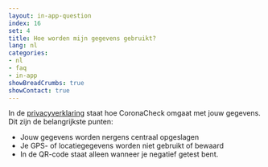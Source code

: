 ```yaml
---
layout: in-app-question
index: 16
set: 4
title: Hoe worden mijn gegevens gebruikt?
lang: nl
categories:
- nl
- faq
- in-app
showBreadCrumbs: true
showContact: true
---
```

In de [privacyverklaring](/nl/privacy) staat hoe CoronaCheck omgaat met jouw gegevens. Dit zijn de belangrijkste punten:

- Jouw gegevens worden nergens centraal opgeslagen
- Je GPS- of locatiegegevens worden niet gebruikt of bewaard
- In de QR-code staat alleen wanneer je negatief getest bent.
